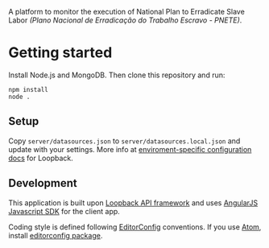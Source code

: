 A platform to monitor the execution of National Plan to Erradicate Slave Labor *(Plano Nacional de Erradicação do Trabalho Escravo - PNETE)*.

# Getting started

Install Node.js and MongoDB. Then clone this repository and run:

    npm install
    node .

## Setup

Copy `server/datasources.json` to `server/datasources.local.json`  and update with your settings. More info at [enviroment-specific configuration docs](https://docs.strongloop.com/display/public/LB/Environment-specific+configuration) for Loopback.

## Development

This application is built upon [Loopback API framework](https://docs.strongloop.com/display/public/LB/LoopBack) and uses [AngularJS Javascript SDK](https://docs.strongloop.com/display/public/LB/AngularJS+JavaScript+SDK) for the client app.

Coding style is defined following [EditorConfig](http://editorconfig.org) conventions. If you use [Atom](atom.io), install [editorconfig package](https://atom.io/packages/editorconfig).

